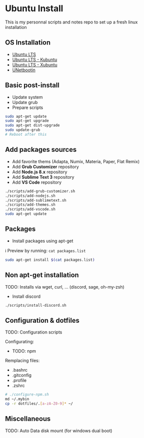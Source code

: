 # Ubuntu Install

This is my personnal scripts and notes repo to set up a fresh linux installation

## OS Installation

- [Ubuntu LTS](https://ubuntu-fr.org/telechargement)
- [Ubuntu LTS - Kubuntu](http://www.kubuntu-fr.org/telechargement)
- [Ubuntu LTS - Xubuntu](http://www.xubuntu-fr.org/telechargement)
- [UNetbootin](https://unetbootin.github.io/)

## Basic post-install

- Update system
- Update grub
- Prepare scripts

```bash
sudo apt-get update
sudo apt-get upgrade
sudo apt-get dist-upgrade
sudo update-grub
# Reboot after this
```

## Add packages sources

- Add favorite thems (Adapta, Numix, Materia, Paper, Flat Remix)
- Add **Grub Customizer** repository
- Add **Node.js 8.x** repository
- Add **Sublime Text 3** repository
- Add **VS Code** repository

```bash
./scripts/add-grub-customizer.sh
./scripts/add-nodejs.sh
./scripts/add-sublimetext.sh
./scripts/add-themes.sh
./scripts/add-vscode.sh
sudo apt-get update
```

## Packages

- Install packages using apt-get

ℹ️ Preview by running: `cat packages.list`

```bash
sudo apt-get install $(cat packages.list)
```

## Non apt-get installation

TODO: Installs via wget, curl, ... (discord, sage, oh-my-zsh)

- Install discord

```bash
./scripts/install-discord.sh
```

## Configuration & dotfiles

TODO: Configuration scripts

Configurating:

- TODO: npm

Remplacing files:

- .bashrc
- .gitconfig
- .profile
- .zshrc

```bash
# ./configure-npm.sh
md ~/.mybin
cp -r dotfiles/.[a-zA-Z0-9]* ~/
```

## Miscellaneous

TODO: Auto Data disk mount (for windows dual boot)